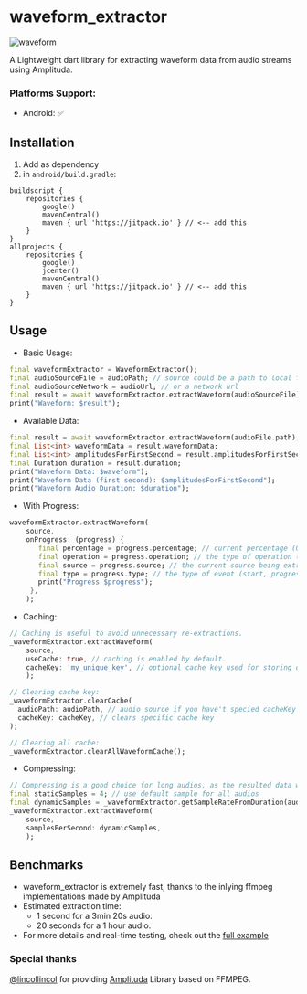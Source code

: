 # waveform_extractor
![waveform](https://github.com/namidaco/waveform_extractor/assets/85245079/30d9c384-996d-4f11-afea-34ec81078d76)

A Lightweight dart library for extracting waveform data from audio streams using Amplituda.


### Platforms Support:
- Android: ✅

## Installation
1. Add as dependency
2. in `android/build.gradle`:
```
buildscript {
    repositories {
        google()
        mavenCentral()
        maven { url 'https://jitpack.io' } // <-- add this
    }
}
allprojects {
    repositories {
        google()
        jcenter()
        mavenCentral()
        maven { url 'https://jitpack.io' } // <-- add this
    }
}
```

## Usage
- Basic Usage:
```dart
final waveformExtractor = WaveformExtractor();
final audioSourceFile = audioPath; // source could be a path to local file
final audioSourceNetwork = audioUrl; // or a network url
final result = await waveformExtractor.extractWaveform(audioSourceFile);
print("Waveform: $result");

```
- Available Data:
```dart
final result = await waveformExtractor.extractWaveform(audioFile.path);
final List<int> waveformData = result.waveformData;
final List<int> amplitudesForFirstSecond = result.amplitudesForFirstSecond;
final Duration duration = result.duration;
print("Waveform Data: $waveform");
print("Waveform Data (first second): $amplitudesForFirstSecond");
print("Waveform Audio Duration: $duration");
```

- With Progress:
```dart
waveformExtractor.extractWaveform(
    source,
    onProgress: (progress) {
       final percentage = progress.percentage; // current percentage (0-100)
       final operation = progress.operation; // the type of operation (processing, decoding, downloading)
       final source = progress.source; // the current source being extracted.
       final type = progress.type; // the type of event (start, progress, stop, done)
       print("Progress $progress");
     },
    );
```

- Caching:

```dart
// Caching is useful to avoid unnecessary re-extractions. 
_waveformExtractor.extractWaveform(
    source,
    useCache: true, // caching is enabled by default.
    cacheKey: 'my_unique_key', // optional cache key used for storing output data, defaulted to hashcode of source path.
    );

// Clearing cache key:
_waveformExtractor.clearCache(
  audioPath: audioPath, // audio source if you have't specied cacheKey before
  cacheKey: cacheKey, // clears specific cache key
);

// Clearing all cache:
_waveformExtractor.clearAllWaveformCache();

```
- Compressing:
```dart
// Compressing is a good choice for long audios, as the resulted data would be huge; causing, possibly, memory overload or jank
final staticSamples = 4; // use default sample for all audios
final dynamicSamples = _waveformExtractor.getSampleRateFromDuration(audioDuration: audioDuration); // or dynamically change depending on audio duration
_waveformExtractor.extractWaveform(
    source,
    samplesPerSecond: dynamicSamples,
    );
```

## Benchmarks
- waveform_extractor is extremely fast, thanks to the inlying ffmpeg implementations made by Amplituda
- Estimated extraction time:
  - 1 second for a 3min 20s audio.
  - 20 seconds for a 1 hour audio.
- For more details and real-time testing, check out the [full example](https://github.com/namidaco/waveform_extractor/tree/main/example)

### Special thanks
[@lincollincol](https://github.com/lincollincol) for providing [Amplituda](https://github.com/lincollincol/Amplituda) Library based on FFMPEG.
